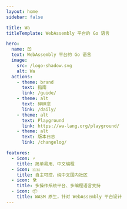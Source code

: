 ```yaml
---
layout: home
sidebar: false

title: Wa
titleTemplate: WebAssembly 平台的 Go 语言

hero:
  name: 凹
  text: WebAssembly 平台的 Go 语言
  image:
    src: /logo-shadow.svg
    alt: Wa
  actions:
    - theme: brand
      text: 指南
      link: /guide/
    - theme: alt
      text: 碎碎念
      link: /daily/
    - theme: alt
      text: Playground
      link: https://wa-lang.org/playground/
    - theme: alt
      text: 版本日志
      link: /changelog/

features:
  - icon: ⚡️
    title: 简单易用、中文编程
  - icon: 🇨🇳
    title: 自主可控，纯中文国内社区
  - icon: 🛠️
    title: 多操作系统平台、多编程语言支持
  - icon: 📦
    title: WASM 原生，针对 WebAssembly 平台设计
---
```

